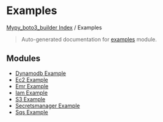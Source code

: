 # Examples

[Mypy_boto3_builder Index](../README.md#mypy_boto3_builder-index) / Examples

> Auto-generated documentation for [examples](https://github.com/youtype/mypy_boto3_builder/blob/main/examples/__init__.py) module.

## Modules

- [Dynamodb Example](./dynamodb_example.md)
- [Ec2 Example](./ec2_example.md)
- [Emr Example](./emr_example.md)
- [Iam Example](./iam_example.md)
- [S3 Example](./s3_example.md)
- [Secretsmanager Example](./secretsmanager_example.md)
- [Sqs Example](./sqs_example.md)

